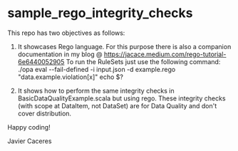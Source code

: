 # sample_rego_integrity_checks
This repo has two objectives as follows:

1) It showcases Rego language. For this purpose there is also a companion documentation in my blog @ https://jacace.medium.com/rego-tutorial-6e6440052905
To run the RuleSets just use the following command:
./opa eval --fail-defined -i input.json -d example.rego "data.example.violation[x]" echo $?

2) It shows how to perform the same integrity checks in BasicDataQualityExample.scala but using rego.
These integrity checks (with scope at DataItem, not DataSet) are for Data Quality and don't cover distribution.

Happy coding!

Javier Caceres
